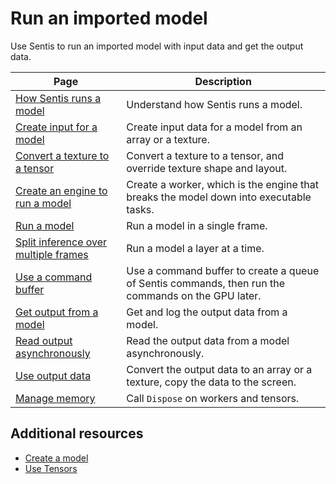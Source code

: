 # Run an imported model

Use Sentis to run an imported model with input data and get the output data.

|Page|Description|
|-|-|
|[How Sentis runs a model](how-sentis-runs-a-model.md)|Understand how Sentis runs a model.|
|[Create input for a model](create-an-input-tensor.md)|Create input data for a model from an array or a texture.|
|[Convert a texture to a tensor](convert-texture-to-tensor.md)|Convert a texture to a tensor, and override texture shape and layout.|
|[Create an engine to run a model](create-an-engine.md)|Create a worker, which is the engine that breaks the model down into executable tasks.|
|[Run a model](run-a-model.md)|Run a model in a single frame.|
|[Split inference over multiple frames](split-inference-over-multiple-frames.md)|Run a model a layer at a time.|
|[Use a command buffer](use-command-buffer.md)|Use a command buffer to create a queue of Sentis commands, then run the commands on the GPU later.|
|[Get output from a model](get-the-output.md)|Get and log the output data from a model.|
|[Read output asynchronously](read-output-async.md)|Read the output data from a model asynchronously.|
|[Use output data](use-model-output.md)|Convert the output data to an array or a texture, copy the data to the screen.|
|[Manage memory](manage-memory.md)|Call `Dispose` on workers and tensors.|

## Additional resources

* [Create a model](create-a-model.md)
* [Use Tensors](use-tensors.md)

